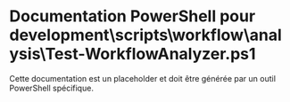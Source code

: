 # Documentation PowerShell pour development\scripts\workflow\analysis\Test-WorkflowAnalyzer.ps1

Cette documentation est un placeholder et doit être générée par un outil PowerShell spécifique.
